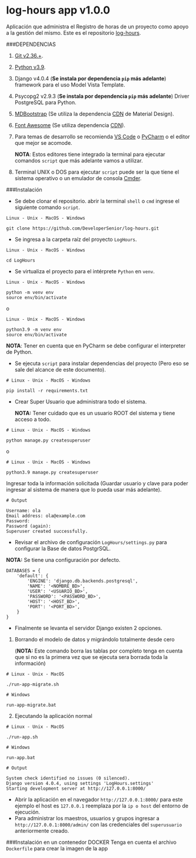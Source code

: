 # **log-hours app v1.0.0**
Aplicación que administra el Registro de horas
de un proyecto como apoyo a la gestión del mismo. Este es
el repositorio [log-hours](https://github.com/DeveloperSenior/log-hours.git).

###DEPENDENCIAS

1. [Git v2.36.+](https://git-scm.com/downloads).
2. [Python v3.9](https://www.python.org/downloads/).
3. Django v4.0.4 (**Se instala por dependencia `pip` más adelante**) framework para el uso Model Vista Template.
4. Psycopg2 v2.9.3 (**Se instala por dependencia `pip` más adelante**) Driver PostgreSQL para Python.
5. [MDBootstrap](https://mdbootstrap.com/docs/) (Se utiliza la dependencia [CDN](https://mdbootstrap.com/docs/b4/jquery/getting-started/cdn/) de Material Design).
6. [Font Awesome](https://fontawesome.com) (Se utiliza dependencia [CDN](https://use.fontawesome.com/releases/v6.1.1/css/all.css)).
7. Para temas de desarrollo se recomienda [VS Code](https://code.visualstudio.com/download)
   o [PyCharm](https://www.jetbrains.com/pycharm/download/) o el editor que mejor se acomode.
   
   **NOTA**: Estos editores tiene integrado la terminal para ejecutar comandos `script` que más adelante
   vamos a utilizar.
8. Terminal UNIX o DOS para ejecutar `script` puede ser la que tiene el sistema operativo o un emulador
   de consola [Cmder](https://cmder.net).

###Instalación

* Se debe clonar el repositorio. 
  abrir la terminal `shell` o `cmd` ingrese el siguiente
  comando `script`.
```
Linux - Unix - MacOS - Windows

git clone https://github.com/DeveloperSenior/log-hours.git
```
* Se ingresa a la carpeta raíz del proyecto `LogHours`.
```
Linux - Unix - MacOS - Windows

cd LogHours
```
* Se virtualiza el proyecto para el intérprete `Python` en `venv`.
```
Linux - Unix - MacOS - Windows

python -m venv env
source env/bin/activate
```
o
```
Linux - Unix - MacOS - Windows

python3.9 -m venv env
source env/bin/activate
```
**NOTA**: Tener en cuenta que en PyCharm se debe configurar el interpreter de Python.
* Se ejecuta `script` para instalar dependencias del proyecto (Pero eso se sale del alcance de este documento).
```
# Linux - Unix - MacOS - Windows

pip install -r requirements.txt
```
* Crear Super Usuario que administrara todo el sistema.
  
  **NOTA:** Tener cuidado que es un usuario ROOT del sistema y tiene acceso
   a todo.
```
# Linux - Unix - MacOS - Windows

python manage.py createsuperuser
```
o
```
# Linux - Unix - MacOS - Windows

python3.9 manage.py createsuperuser
```
Ingresar toda la información solicitada (Guardar usuario y clave para poder ingresar al sistema de manera que lo pueda usar más adelante).
```
# Output

Username: ola
Email address: ola@example.com
Password:
Password (again):
Superuser created successfully.
```
* Revisar el archivo de configuración `LogHours/settings.py` para configurar la Base de datos PostgrSQL.
 
 **NOTA:** Se tiene una configuración por defecto.
```
DATABASES = {
    'default': {
        'ENGINE': 'django.db.backends.postgresql',
        'NAME': '<NOMBRE_BD>',
        'USER': '<USUARIO_BD>',
        'PASSWORD': '<PASSWORD_BD>',
        'HOST': '<HOST_BD>',
        'PORT': '<PORT_BD>',
    }
}
```
* Finalmente se levanta el servidor Django existen 2 opciones.

1. Borrando el modelo de datos y migrándolo totalmente desde cero 
   
     (**NOTA:** Este comando borra las tablas por completo tenga en cuenta que si no es la 
     primera vez que se ejecuta sera borrada toda la información)
```
# Linux - Unix - MacOS

./run-app-migrate.sh

# Windows

run-app-migrate.bat
```
2. Ejecutando la aplicación normal
```
# Linux - Unix - MacOS

./run-app.sh

# Windows

run-app.bat
```

```
# Output

System check identified no issues (0 silenced).
Django version 4.0.4, using settings 'LogHours.settings'
Starting development server at http://127.0.0.1:8000/
```
* Abrir la aplicación en el navegador `http://127.0.0.1:8000/` para este ejemplo 
  el host es `127.0.0.1` reemplaza por la `ip o host` del entorno de ejecución.
* Para administrar los maestros, usuarios y grupos ingresar a `http://127.0.0.1:8000/admin/` con las credenciales
 del `superusuario` anteriormente creado.

###Instalación en un contenedor DOCKER
Tenga en cuenta el archivo `Dockerfile` para crear la imagen de la app